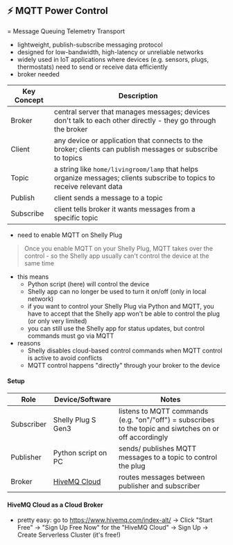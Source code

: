 ## ⚡ MQTT Power Control


= Message Queuing Telemetry Transport
- lightweight, publish-subscribe messaging protocol
- designed for low-bandwidth, high-latency or unreliable networks
- widely used in IoT applications where devices (e.g. sensors, plugs, thermostats) need to send or receive data efficiently
- broker needed

| Key Concept | Description                                                                                                                 |
| ----------- | --------------------------------------------------------------------------------------------------------------------------- |
| Broker      | central server that manages messages; devices don't talk to each other directly - they go through the broker                |
| Client      | any device or application that connects to the broker; clients can publish messages or subscribe to topics                  |
| Topic       | a string like ```home/livingroom/lamp``` that helps organize messages; clients subscribe to topics to receive relevant data |
| Publish     | client sends a message to a topic                                                                                           |
| Subscribe   | client tells broker it wants messages from a specific topic                                                                 |

- need to enable MQTT on Shelly Plug

> Once you enable MQTT on your Shelly Plug, MQTT takes over the control - so the Shelly app usually can't control the device at the same time


- this means
	- Python script (here) will control the device
	- Shelly app can no longer be used to turn it on/off (only in local network)
	- if you want to control your Shelly Plug via Python and MQTT, you have to accept that the Shelly app won't be able to control the plug (or only very limited)
	- you can still use the Shelly app for status updates, but control commands must go via MQTT
- reasons
	- Shelly disables cloud-based control commands when MQTT control is active to avoid conflicts
	- MQTT control happens "directly" through your broker to the device


#### Setup

| Role       | Device/Software                                                    | Notes                                                                                                   |
| ---------- | ------------------------------------------------------------------ | ------------------------------------------------------------------------------------------------------- |
| Subscriber | Shelly Plug S Gen3                                                 | listens to MQTT commands (e.g. "on"/"off") = subscribes to the topic and siwtches on or off accordingly |
| Publisher  | Python script on PC                                                | sends/ publishes MQTT messages to a topic to control the plug                                           |
| Broker     | [HiveMQ Cloud](https://www.hivemq.com/products/mqtt-cloud-broker/) | routes messages between publisher and subscriber                                                        |

#### HiveMQ Cloud as a Cloud Broker

- pretty easy: go to https://www.hivemq.com/index-alt/ -> Click "Start Free" -> "Sign Up Free Now" for the "HiveMQ Cloud" -> Sign Up -> Create Serverless Cluster (it's free!)
